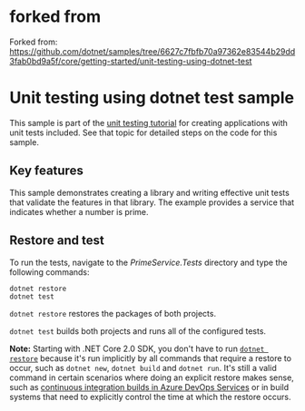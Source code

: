 # forked from

Forked from: https://github.com/dotnet/samples/tree/6627c7fbfb70a97362e83544b29dd3fab0bd9a5f/core/getting-started/unit-testing-using-dotnet-test

# Unit testing using dotnet test sample

This sample is part of the [unit testing tutorial](https://docs.microsoft.com/dotnet/core/testing/unit-testing-with-dotnet-test) for creating applications with unit tests included. See that topic for detailed steps on the code for this sample.

## Key features

This sample demonstrates creating a library and writing effective unit tests that validate the features in that library. The example provides a service that indicates whether a number is prime.

## Restore and test

To run the tests, navigate to the *PrimeService.Tests* directory and type the following commands:

```
dotnet restore
dotnet test
```

`dotnet restore` restores the packages of both projects.

`dotnet test` builds both projects and runs all of the configured tests.

**Note:** Starting with .NET Core 2.0 SDK, you don't have to run [`dotnet restore`](https://docs.microsoft.com/dotnet/core/tools/dotnet-restore) because it's run implicitly by all commands that require a restore to occur, such as `dotnet new`, `dotnet build` and `dotnet run`.
It's still a valid command in certain scenarios where doing an explicit restore makes sense, such as [continuous integration builds in Azure DevOps Services](https://docs.microsoft.com/azure/devops/build-release/apps/aspnet/build-aspnet-core) or in build systems that need to explicitly control the time at which the restore occurs.
